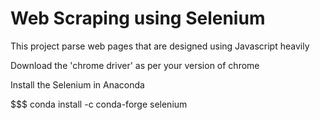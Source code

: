 # Web Scraping using Selenium

This project parse web pages that are designed using Javascript heavily

Download the 'chrome driver' as per your version of chrome

Install the Selenium in Anaconda

$$$ conda install -c conda-forge selenium
